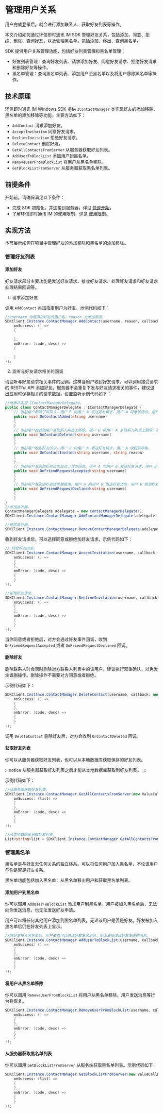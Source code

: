 # 管理用户关系

<Toc />

用户完成登录后，就会进行添加联系人、获取好友列表等操作。

本文介绍如何通过环信即时通讯 IM SDK 管理好友关系，包括添加、同意、拒绝、删除、查询好友，以及管理黑名单，包括添加、移出、查询黑名单。

SDK 提供用户关系管理功能，包括好友列表管理和黑名单管理：

- 好友列表管理：查询好友列表、请求添加好友、同意好友请求、拒绝好友请求和删除好友等操作。
- 黑名单管理：查询黑名单列表、添加用户至黑名单以及将用户移除黑名单等操作。

## 技术原理

环信即时通讯 IM Windows SDK 提供 `IContactManager` 类实现好友的添加移除，黑名单的添加移除等功能。主要方法如下：

- `AddContact` 请求添加好友。
- `AcceptInvitation` 同意好友请求。
- `DeclineInvitation` 拒绝好友请求。
- `DeleteContact` 删除好友。
- `GetAllContactsFromServer` 从服务器获取好友列表。
- `AddUserToBlockList` 添加用户到黑名单。
- `RemoveUserFromBlockList` 将用户从黑名单移除。
- `GetBlockListFromServer` 从服务器获取黑名单列表。

## 前提条件

开始前，请确保满足以下条件：

- 完成 SDK 初始化，并连接到服务器，详见 [快速开始](quickstart.html)。
- 了解环信即时通讯 IM 的使用限制，详见 [使用限制](/product/limitation.html)。

## 实现方法

本节展示如何在项目中管理好友的添加移除和黑名单的添加移除。

### 管理好友列表

#### 添加好友

好友请求部分主要功能是发送好友请求、接收好友请求、处理好友请求和好友请求处理结果回调等。

1. 请求添加好友

调用 `AddContact` 添加指定用户为好友，示例代码如下：

```csharp
//username 为要添加好友的用户名，reason 为添加原因
SDKClient.Instance.ContactManager.AddContact(username, reason, callback: new CallBack(
    onSuccess: () =>
    {

    },
    onError: (code, desc) =>
    {

    }
));
```

2. 监听与好友请求相关的回调

请监听与好友请求相关事件的回调，这样当用户收到好友请求，可以调用接受请求的 RESTful API 添加好友。服务器不会重复下发与好友请求相关的事件，建议退出应用时保存相关的请求数据。设置监听示例代码如下：

```csharp
//继承并实现 IContactManagerDelegate。
public class ContactManagerDelegate : IContactManagerDelegate {
    // 当前用户新增了联系人。用户 B 向用户 A 发送好友请求，用户 A 同意该请求，用户 A 收到该事件，而用户 B 收到 `onContactAgreed` 事件。
    public void OnContactAdded(string username)
    {
    }
    // 当前用户被其他用户从联系人列表上移除。用户 B 将用户 A 从联系人列表上删除，用户 A 收到该事件。
    public void OnContactDeleted(string username)
    {
    }
    // 当前用户收到好友请求。用户 B 向用户 A 发送好友请求，用户 A 收到该事件。
    public void OnContactInvited(string username, string reason)
    {
    }
    // 当前用户发送的好友请求经过了对方同意。用户 A 向用户 B 发送好友请求，用户 B 收到好友请求后，同意加好友，则用户 A 收到该事件。
    public void OnFriendRequestAccepted(string username)
    {
    }
    // 当前用户发送的好友请求被拒绝。用户 A 向用户 B 发送好友请求，用户 B 收到好友请求后，拒绝加好友，则用户 A 收到该事件。
    public void OnFriendRequestDeclined(string username)
    {
    }
}
//添加监听器。
ContactManagerDelegate adelegate = new ContactManagerDelegate();
SDKClient.Instance.ContactManager.AddContactManagerDelegate(adelegate);

//移除监听器。
SDKClient.Instance.ContactManager.RemoveContactManagerDelegate(adelegate);
```

收到好友请求后，可以选择同意或拒绝加好友请求，示例代码如下：

```csharp
// 同意好友请求。
SDKClient.Instance.ContactManager.AcceptInvitation(username, callback: new CallBack(
    onSuccess: () =>
    {
    },
    onError: (code, desc) =>
    {
    }
));

//拒绝好友请求。
SDKClient.Instance.ContactManager.DeclineInvitation(username, callback: new CallBack(
    onSuccess: () =>
    {
    },
    onError: (code, desc) =>
    {
    }
));
```

当你同意或者拒绝后，对方会通过好友事件回调，收到 `OnFriendRequestAccepted` 或者 `OnFriendRequestDeclined` 回调。

#### 删除好友

删除联系人时会同时删除对方联系人列表中的该用户，建议执行双重确认，以免发生误删操作。删除操作不需要对方同意或者拒绝。

示例代码如下：

```csharp
SDKClient.Instance.ContactManager.DeleteContact(username, callback: new CallBack(
    onSuccess: () =>
    {
    },
    onError: (code, desc) =>
    {
    }
));
```

调用 `DeleteContact` 删除好友后，对方会收到 `OnContactDeleted` 回调。

#### 获取好友列表

你可以从服务器获取好友列表，也可以从本地数据库获取保存的好友列表。

:::notice
从服务器获取好友列表之后才能从本地数据库获取到好友列表。
:::

示例代码如下：

```csharp
//从服务器获取好友列表。
SDKClient.Instance.ContactManager.GetAllContactsFromServer(new ValueCallBack<List<string>>(
    onSuccess: (list) =>
    {
    },
    onError: (code, desc) =>
    {
    }
));

//从本地数据库获取好友列表。
List<string>list = SDKClient.Instance.ContactManager.GetAllContactsFromDB();
```

### 管理黑名单

黑名单是与好友无任何关系的独立体系。可以将任何用户加入黑名单，不论该用户与你是否是好友关系。

黑名单功能包括加入黑名单，从黑名单移出用户和获取黑名单列表。

#### 添加用户到黑名单

你可以调用 `AddUserToBlockList` 添加用户到黑名单。用户被加入黑名单后，无法向你发送消息，也无法发送好友申请。

用户可以将任何其他用户添加到黑名单列表，无论该用户是否是好友。好友被加入黑名单后仍在好友列表上显示。

```csharp
//将好友拉入黑名单后，用户依然可以向该好友发送消息，但无法接收该好友发送的消息。
SDKClient.Instance.ContactManager.AddUserToBlockList(username, callback: new CallBack(
    onSuccess: () =>
    {
    },
    onError: (code, desc) =>
    {
    }
));
```

#### 将用户从黑名单移除

你可以调用 `RemoveUserFromBlockList` 将用户从黑名单移除，用户发送消息等行为将恢复。

```csharp
SDKClient.Instance.ContactManager.RemoveUserFromBlockList(username, callback: new CallBack(
    onSuccess: () =>
    {
    },
    onError: (code, desc) =>
    {
    }
));
```

#### 从服务器获取黑名单列表

你可以调用 `GetBlockListFromServer` 从服务端获取黑名单列表。示例代码如下：

```csharp
SDKClient.Instance.ContactManager.GetBlockListFromServer(new ValueCallBack<List<string>>(
    onSuccess: (list) =>
    {
    },
    onError: (code, desc) =>
    {
    }
));
```
